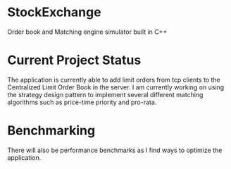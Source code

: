 # StockExchange
Order book and Matching engine simulator built in C++
# Current Project Status
The application is currently able to add limit orders from tcp clients to the Centralized Limit Order Book in the server. I am currently working on using the strategy design pattern to implement several different matching algorithms such as price-time priority and pro-rata.
# Benchmarking
There will also be performance benchmarks as I find ways to optimize the application.